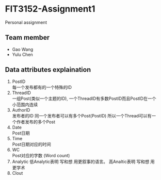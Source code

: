 # FIT3152-Assignment1
Personal assignment

## Team member
* Gao Wang
* Yulu Chen

## Data attributes explaination
1. PostID  
  每一个发布都有的一个特殊的ID
2. ThreadID  
  一组Post(类似一个主题的ID), 一个ThreadID有多数PostID而且PostID在一个小范围内连续
3. AuthorID  
  发布者的ID 同一个发布者可以有多个Post(PostID) 所以一个Thread可以有一个作者发布的多个Post
4. Date     
  Post日期
5. Time     
  Post日期对应的时间
6. WC        
  Post对应的字数 (Word count)
7. Analytic
   低Analytic表明 写和想 用更叙事的语言。 高Analtic表明 写和想 用更学术 
8. Clout    
